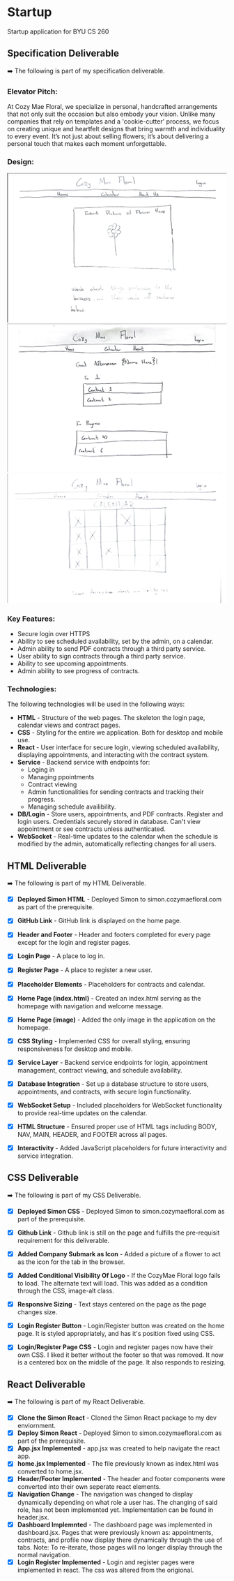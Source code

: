 # Startup
Startup application for BYU CS 260


## Specification Deliverable
➡️ The following is part of my specification deliverable.

### Elevator Pitch:

At Cozy Mae Floral, we specialize in personal, handcrafted arrangements that not only suit the occasion but also embody your vision. Unlike many companies that rely on templates and a 'cookie-cutter' process, we focus on creating unique and heartfelt designs that bring warmth and individuality to every event. It’s not just about selling flowers; it’s about delivering a personal touch that makes each moment unforgettable.


### Design:
[//]: # (Include at least 1 photo of the design here)
![Home Page](./Pictures/HomePage.png)
![Contract Page](./Pictures/ContractsPage.png)
![Calendar Page](./Pictures/CalendarPage.png)


### Key Features:
[//]: # (Just a description of the features we will add)

- Secure login over HTTPS
- Ability to see scheduled availability, set by the admin, on a calendar.
- Admin ability to send PDF contracts through a third party service.
- User ability to sign contracts through a third party service.
- Ability to see upcoming appointments.
- Admin ability to see progress of contracts.


### Technologies:

The following technologies will be used in the following ways:

- **HTML** - Structure of the web pages. The skeleton the login page, calendar views and contract pages.
- **CSS** - Styling for the entire we application. Both for desktop and mobile use.
- **React** - User interface for secure login, viewing scheduled availability, displaying appointments, and interacting with the contract system.
- **Service** - Backend service with endpoints for:
  - Loging in
  - Managing ppointments
  - Contract viewing
  - Admin functionalities for sending contracts and tracking their progress.
  - Managing schedule availibility.
- **DB/Login** - Store users, appointments, and PDF contracts. Register and login users. Credentials securely stored in database. Can't view appointment or see contracts unless authenticated.
- **WebSocket** - Real-time updates to the calendar when the schedule is modified by the admin, automatically reflecting changes for all users.



## HTML Deliverable
➡️ The following is part of my HTML Deliverable.


- [x] **Deployed Simon HTML** - Deployed Simon to simon.cozymaefloral.com as part of the prerequisite.
- [x] **GitHub Link** - GitHub link is displayed on the home page.
- [x] **Header and Footer** - Header and footers completed for every page except for the login and register pages.
- [x] **Login Page** - A place to log in.
- [x] **Register Page** - A place to register a new user.
- [x] **Placeholder Elements** - Placeholders for contracts and calendar.
- [x] **Home Page (index.html)** - Created an index.html serving as the homepage with navigation and welcome message.
- [x] **Home Page (image)** - Added the only image in the application on the homepage.
- [x] **CSS Styling** - Implemented CSS for overall styling, ensuring responsiveness for desktop and mobile.
- [x] **Service Layer** - Backend service endpoints for login, appointment management, contract viewing, and schedule availability.
- [x] **Database Integration** - Set up a database structure to store users, appointments, and contracts, with secure login functionality.
- [x] **WebSocket Setup** - Included placeholders for WebSocket functionality to provide real-time updates on the calendar.
- [x] **HTML Structure** - Ensured proper use of HTML tags including BODY, NAV, MAIN, HEADER, and FOOTER across all pages.
- [x] **Interactivity** - Added JavaScript placeholders for future interactivity and service integration.


## CSS Deliverable
➡️ The following is part of my CSS Deliverable.


- [x] **Deployed Simon CSS** - Deployed Simon to simon.cozymaefloral.com as part of the prerequisite.
- [x] **Github Link** - Github link is still on the page and fulfills the pre-requisit requirement for this deliverable.
- [x] **Added Company Submark as Icon** - Added a picture of a flower to act as the icon for the tab in the browser.
- [x] **Added Conditional Visibility Of Logo** - If the CozyMae Floral logo fails to load. The alternate text will load. This was added as a condition through the CSS, image-alt class.
- [x] **Responsive Sizing** - Text stays centered on the page as the page changes size.
- [x] **Login Register Button** - Login/Register button was created on the home page. It is styled appropriately, and has it's position fixed using CSS.
- [x] **Login/Register Page CSS** - Login and register pages now have their own CSS. I liked it better without the footer so that was removed. It now is a centered box on the middle of the page. It also responds to resizing.


## React Deliverable
➡️ The following is part of my React Deliverable.


-[x] **Clone the Simon React** - Cloned the Simon React package to my dev enviornment.
-[x] **Deploy Simon React** - Deployed Simon to simon.cozymaefloral.com as part of the prerequisite.
-[x] **App.jsx Implemented** - app.jsx was created to help navigate the react app.
-[x] **home.jsx Implemented** - The file previously known as index.html was converted to home.jsx.
-[x] **Header/Footer Implemented** - The header and footer components were converted into their own seperate react elements.
-[x] **Navigation Change** - The navigation was changed to display dynamically depending on what role a user has. The changing of said role, has not been implemented yet. Implementation can be found in header.jsx.
-[x] **Dashboard Implemnted** - The dashboard page was implemented in dashboard.jsx. Pages that were previously known as: appointments, contracts, and profile now display there dynamically through the use of tabs. Note: To re-iterate, those pages will no longer display through the normal navigation.
-[x] **Login Register Implemented** - Login and register pages were implemented in react. The css was altered from the origional.